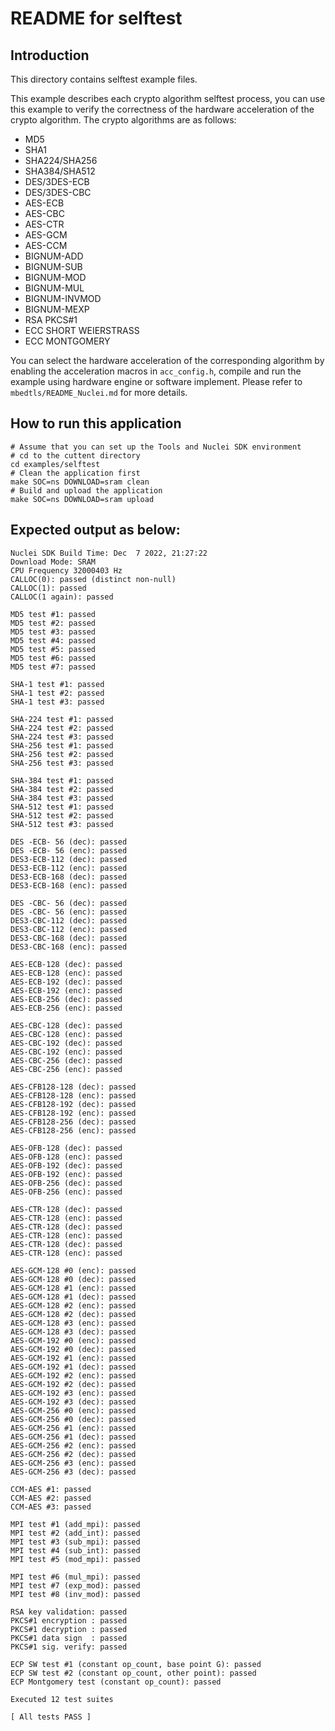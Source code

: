 # README for selftest

## Introduction

This directory contains selftest example files.

This example describes each crypto algorithm selftest process, you can use this example to verify the correctness of the hardware acceleration of the crypto algorithm. The crypto algorithms are as follows:

- MD5
- SHA1
- SHA224/SHA256
- SHA384/SHA512
- DES/3DES-ECB
- DES/3DES-CBC
- AES-ECB
- AES-CBC
- AES-CTR
- AES-GCM
- AES-CCM
- BIGNUM-ADD
- BIGNUM-SUB
- BIGNUM-MOD
- BIGNUM-MUL
- BIGNUM-INVMOD
- BIGNUM-MEXP
- RSA PKCS#1
- ECC SHORT WEIERSTRASS
- ECC MONTGOMERY

You can select the hardware acceleration of the corresponding algorithm by enabling the acceleration macros in `acc_config.h`, compile and run the example using hardware engine or software implement. Please refer to `mbedtls/README_Nuclei.md` for more details.

## How to run this application

    # Assume that you can set up the Tools and Nuclei SDK environment
    # cd to the cuttent directory
    cd examples/selftest
    # Clean the application first
    make SOC=ns DOWNLOAD=sram clean
    # Build and upload the application
    make SOC=ns DOWNLOAD=sram upload

## Expected output as below:

    Nuclei SDK Build Time: Dec  7 2022, 21:27:22
    Download Mode: SRAM
    CPU Frequency 32000403 Hz
    CALLOC(0): passed (distinct non-null)
    CALLOC(1): passed
    CALLOC(1 again): passed

    MD5 test #1: passed
    MD5 test #2: passed
    MD5 test #3: passed
    MD5 test #4: passed
    MD5 test #5: passed
    MD5 test #6: passed
    MD5 test #7: passed

    SHA-1 test #1: passed
    SHA-1 test #2: passed
    SHA-1 test #3: passed

    SHA-224 test #1: passed
    SHA-224 test #2: passed
    SHA-224 test #3: passed
    SHA-256 test #1: passed
    SHA-256 test #2: passed
    SHA-256 test #3: passed

    SHA-384 test #1: passed
    SHA-384 test #2: passed
    SHA-384 test #3: passed
    SHA-512 test #1: passed
    SHA-512 test #2: passed
    SHA-512 test #3: passed

    DES -ECB- 56 (dec): passed
    DES -ECB- 56 (enc): passed
    DES3-ECB-112 (dec): passed
    DES3-ECB-112 (enc): passed
    DES3-ECB-168 (dec): passed
    DES3-ECB-168 (enc): passed

    DES -CBC- 56 (dec): passed
    DES -CBC- 56 (enc): passed
    DES3-CBC-112 (dec): passed
    DES3-CBC-112 (enc): passed
    DES3-CBC-168 (dec): passed
    DES3-CBC-168 (enc): passed

    AES-ECB-128 (dec): passed
    AES-ECB-128 (enc): passed
    AES-ECB-192 (dec): passed
    AES-ECB-192 (enc): passed
    AES-ECB-256 (dec): passed
    AES-ECB-256 (enc): passed

    AES-CBC-128 (dec): passed
    AES-CBC-128 (enc): passed
    AES-CBC-192 (dec): passed
    AES-CBC-192 (enc): passed
    AES-CBC-256 (dec): passed
    AES-CBC-256 (enc): passed

    AES-CFB128-128 (dec): passed
    AES-CFB128-128 (enc): passed
    AES-CFB128-192 (dec): passed
    AES-CFB128-192 (enc): passed
    AES-CFB128-256 (dec): passed
    AES-CFB128-256 (enc): passed

    AES-OFB-128 (dec): passed
    AES-OFB-128 (enc): passed
    AES-OFB-192 (dec): passed
    AES-OFB-192 (enc): passed
    AES-OFB-256 (dec): passed
    AES-OFB-256 (enc): passed

    AES-CTR-128 (dec): passed
    AES-CTR-128 (enc): passed
    AES-CTR-128 (dec): passed
    AES-CTR-128 (enc): passed
    AES-CTR-128 (dec): passed
    AES-CTR-128 (enc): passed

    AES-GCM-128 #0 (enc): passed
    AES-GCM-128 #0 (dec): passed
    AES-GCM-128 #1 (enc): passed
    AES-GCM-128 #1 (dec): passed
    AES-GCM-128 #2 (enc): passed
    AES-GCM-128 #2 (dec): passed
    AES-GCM-128 #3 (enc): passed
    AES-GCM-128 #3 (dec): passed
    AES-GCM-192 #0 (enc): passed
    AES-GCM-192 #0 (dec): passed
    AES-GCM-192 #1 (enc): passed
    AES-GCM-192 #1 (dec): passed
    AES-GCM-192 #2 (enc): passed
    AES-GCM-192 #2 (dec): passed
    AES-GCM-192 #3 (enc): passed
    AES-GCM-192 #3 (dec): passed
    AES-GCM-256 #0 (enc): passed
    AES-GCM-256 #0 (dec): passed
    AES-GCM-256 #1 (enc): passed
    AES-GCM-256 #1 (dec): passed
    AES-GCM-256 #2 (enc): passed
    AES-GCM-256 #2 (dec): passed
    AES-GCM-256 #3 (enc): passed
    AES-GCM-256 #3 (dec): passed

    CCM-AES #1: passed
    CCM-AES #2: passed
    CCM-AES #3: passed

    MPI test #1 (add_mpi): passed
    MPI test #2 (add_int): passed
    MPI test #3 (sub_mpi): passed
    MPI test #4 (sub_int): passed
    MPI test #5 (mod_mpi): passed

    MPI test #6 (mul_mpi): passed
    MPI test #7 (exp_mod): passed
    MPI test #8 (inv_mod): passed

    RSA key validation: passed
    PKCS#1 encryption : passed
    PKCS#1 decryption : passed
    PKCS#1 data sign  : passed
    PKCS#1 sig. verify: passed

    ECP SW test #1 (constant op_count, base point G): passed
    ECP SW test #2 (constant op_count, other point): passed
    ECP Montgomery test (constant op_count): passed

    Executed 12 test suites

    [ All tests PASS ]